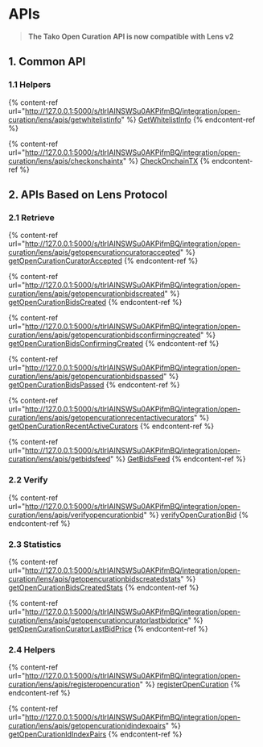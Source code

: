 # APIs

> **The Tako Open Curation API is now compatible with Lens v2**

## 1. Common API

### 1.1 Helpers

{% content-ref url="http://127.0.0.1:5000/s/tlrIAINSWSu0AKPifmBQ/integration/open-curation/lens/apis/getwhitelistinfo" %}
[GetWhitelistInfo](http://127.0.0.1:5000/s/tlrIAINSWSu0AKPifmBQ/integration/open-curation/lens/apis/getwhitelistinfo)
{% endcontent-ref %}

{% content-ref url="http://127.0.0.1:5000/s/tlrIAINSWSu0AKPifmBQ/integration/open-curation/lens/apis/checkonchaintx" %}
[CheckOnchainTX](http://127.0.0.1:5000/s/tlrIAINSWSu0AKPifmBQ/integration/open-curation/lens/apis/checkonchaintx)
{% endcontent-ref %}

## 2. APIs Based on Lens Protocol

### 2.1 Retrieve

{% content-ref url="http://127.0.0.1:5000/s/tlrIAINSWSu0AKPifmBQ/integration/open-curation/lens/apis/getopencurationcuratoraccepted" %}
[getOpenCurationCuratorAccepted](http://127.0.0.1:5000/s/tlrIAINSWSu0AKPifmBQ/integration/open-curation/lens/apis/getopencurationcuratoraccepted)
{% endcontent-ref %}

{% content-ref url="http://127.0.0.1:5000/s/tlrIAINSWSu0AKPifmBQ/integration/open-curation/lens/apis/getopencurationbidscreated" %}
[getOpenCurationBidsCreated](http://127.0.0.1:5000/s/tlrIAINSWSu0AKPifmBQ/integration/open-curation/lens/apis/getopencurationbidscreated)
{% endcontent-ref %}

{% content-ref url="http://127.0.0.1:5000/s/tlrIAINSWSu0AKPifmBQ/integration/open-curation/lens/apis/getopencurationbidsconfirmingcreated" %}
[getOpenCurationBidsConfirmingCreated](http://127.0.0.1:5000/s/tlrIAINSWSu0AKPifmBQ/integration/open-curation/lens/apis/getopencurationbidsconfirmingcreated)
{% endcontent-ref %}

{% content-ref url="http://127.0.0.1:5000/s/tlrIAINSWSu0AKPifmBQ/integration/open-curation/lens/apis/getopencurationbidspassed" %}
[getOpenCurationBidsPassed](http://127.0.0.1:5000/s/tlrIAINSWSu0AKPifmBQ/integration/open-curation/lens/apis/getopencurationbidspassed)
{% endcontent-ref %}

{% content-ref url="http://127.0.0.1:5000/s/tlrIAINSWSu0AKPifmBQ/integration/open-curation/lens/apis/getopencurationrecentactivecurators" %}
[getOpenCurationRecentActiveCurators](http://127.0.0.1:5000/s/tlrIAINSWSu0AKPifmBQ/integration/open-curation/lens/apis/getopencurationrecentactivecurators)
{% endcontent-ref %}

{% content-ref url="http://127.0.0.1:5000/s/tlrIAINSWSu0AKPifmBQ/integration/open-curation/lens/apis/getbidsfeed" %}
[GetBidsFeed](http://127.0.0.1:5000/s/tlrIAINSWSu0AKPifmBQ/integration/open-curation/lens/apis/getbidsfeed)
{% endcontent-ref %}

### 2.2 Verify

{% content-ref url="http://127.0.0.1:5000/s/tlrIAINSWSu0AKPifmBQ/integration/open-curation/lens/apis/verifyopencurationbid" %}
[verifyOpenCurationBid](http://127.0.0.1:5000/s/tlrIAINSWSu0AKPifmBQ/integration/open-curation/lens/apis/verifyopencurationbid)
{% endcontent-ref %}

### 2.3 Statistics

{% content-ref url="http://127.0.0.1:5000/s/tlrIAINSWSu0AKPifmBQ/integration/open-curation/lens/apis/getopencurationbidscreatedstats" %}
[getOpenCurationBidsCreatedStats](http://127.0.0.1:5000/s/tlrIAINSWSu0AKPifmBQ/integration/open-curation/lens/apis/getopencurationbidscreatedstats)
{% endcontent-ref %}

{% content-ref url="http://127.0.0.1:5000/s/tlrIAINSWSu0AKPifmBQ/integration/open-curation/lens/apis/getopencurationcuratorlastbidprice" %}
[getOpenCurationCuratorLastBidPrice](http://127.0.0.1:5000/s/tlrIAINSWSu0AKPifmBQ/integration/open-curation/lens/apis/getopencurationcuratorlastbidprice)
{% endcontent-ref %}

### 2.4 Helpers

{% content-ref url="http://127.0.0.1:5000/s/tlrIAINSWSu0AKPifmBQ/integration/open-curation/lens/apis/registeropencuration" %}
[registerOpenCuration](http://127.0.0.1:5000/s/tlrIAINSWSu0AKPifmBQ/integration/open-curation/lens/apis/registeropencuration)
{% endcontent-ref %}

{% content-ref url="http://127.0.0.1:5000/s/tlrIAINSWSu0AKPifmBQ/integration/open-curation/lens/apis/getopencurationidindexpairs" %}
[getOpenCurationIdIndexPairs](http://127.0.0.1:5000/s/tlrIAINSWSu0AKPifmBQ/integration/open-curation/lens/apis/getopencurationidindexpairs)
{% endcontent-ref %}

